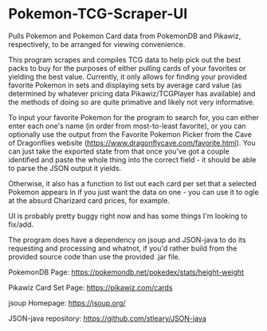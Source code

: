 # Pokemon-TCG-Scraper-UI
Pulls Pokemon and Pokemon Card data from PokemonDB and Pikawiz, respectively, to be arranged for viewing convenience.

This program scrapes and compiles TCG data to help pick out the best packs to buy for the purposes of either pulling cards of your favorites or yielding the best value. Currently, it only allows for finding your provided favorite Pokemon in sets and displaying sets by average card value (as determined by whatever pricing data Pikawiz/TCGPlayer has available) and the methods of doing so are quite primative and likely not very informative.

To input your favorite Pokemon for the program to search for, you can either enter each one's name (in order from most-to-least favorite), or you can optionally use the output from the Favorite Pokemon Picker from the Cave of Dragonflies website (https://www.dragonflycave.com/favorite.html).
You can just take the exported state from that once you've got a couple identified and paste the whole thing into the correct field - it should be able to parse the JSON output it yields.

Otherwise, it also has a function to list out each card per set that a selected Pokemon appears in if you just want the data on one - you can use it to ogle at the absurd Charizard card prices, for example.

UI is probably pretty buggy right now and has some things I'm looking to fix/add.

The program does have a dependency on jsoup and JSON-java to do its requesting and processing and whatnot, if you'd rather build from the provided source code than use the provided .jar file.


PokemonDB Page: https://pokemondb.net/pokedex/stats/height-weight

Pikawiz Card Set Page: https://pikawiz.com/cards

jsoup Homepage: https://jsoup.org/

JSON-java repository: https://github.com/stleary/JSON-java
